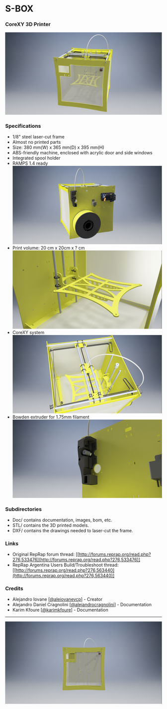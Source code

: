 # S-BOX
### CoreXY 3D Printer

![S-BOX](https://raw.githubusercontent.com/FabLabCordoba/S-Box-Core-XY/develop/resources/3D_Renders/isometric.png)


### Specifications
* 1/8" steel laser-cut frame
* Almost no printed parts
* Size: 380 mm(W) x 365 mm(D) x 395 mm(H)
* ABS-friendly machine, enclosed with acrylic door and side windows
* Integrated spool holder
* RAMPS 1.4 ready
![S-BOX](https://raw.githubusercontent.com/FabLabCordoba/S-Box-Core-XY/develop/resources/3D_Renders/back.png)
* Print volume: 20 cm x 20cm x ? cm  
![S-BOX](https://raw.githubusercontent.com/FabLabCordoba/S-Box-Core-XY/develop/resources/3D_Renders/bed.png)
* CoreXY system
![S-BOX](https://raw.githubusercontent.com/FabLabCordoba/S-Box-Core-XY/develop/resources/3D_Renders/coreXY.png)
* Bowden extruder for 1.75mm filament
![S-BOX](https://raw.githubusercontent.com/FabLabCordoba/S-Box-Core-XY/develop/resources/3D_Renders/extruder.png)


### Subdirectories

* Doc/ contains documentation, images, bom, etc.
* STL/ contains the 3D printed models.
* DXF/ contains the drawings needed to laser-cut the frame.


### Links
* Original RepRap forum thread: [[http://forums.reprap.org/read.php?276,533476](http://forums.reprap.org/read.php?276,533476)]
* RepRap Argentina Users Build/Troubleshoot thread: [[http://forums.reprap.org/read.php?276,563440](http://forums.reprap.org/read.php?276,563440)]


### Credits
* Alejandro Iovane [[@aleiovanevcp](https://github.com/aleiovanevcp)] - Creator
* Alejandro Daniel Cragnolini [[@alejandrocragnolini](https://github.com/alejandrocragnolini)] - Documentation
* Karim Kfoure [[@karimkfoure](https://github.com/karimkfoure)] - Documentation

---
![S-BOX](https://raw.githubusercontent.com/FabLabCordoba/S-Box-Core-XY/develop/resources/3D_Renders/front.png)
